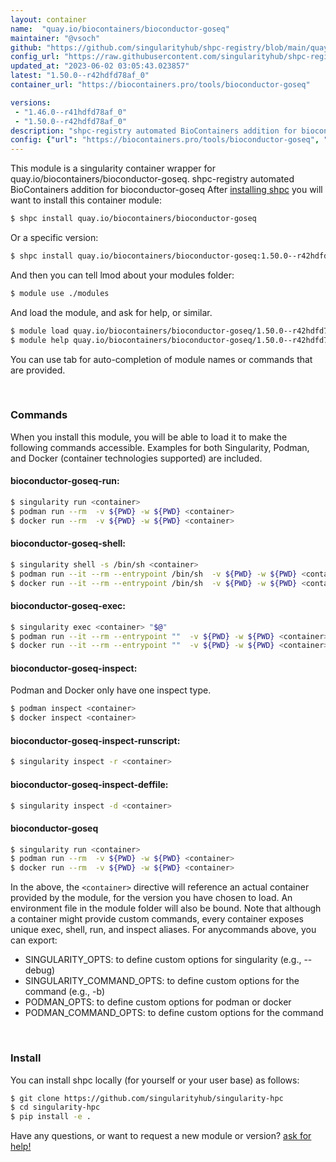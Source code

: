 ```yaml
---
layout: container
name:  "quay.io/biocontainers/bioconductor-goseq"
maintainer: "@vsoch"
github: "https://github.com/singularityhub/shpc-registry/blob/main/quay.io/biocontainers/bioconductor-goseq/container.yaml"
config_url: "https://raw.githubusercontent.com/singularityhub/shpc-registry/main/quay.io/biocontainers/bioconductor-goseq/container.yaml"
updated_at: "2023-06-02 03:05:43.023857"
latest: "1.50.0--r42hdfd78af_0"
container_url: "https://biocontainers.pro/tools/bioconductor-goseq"

versions:
 - "1.46.0--r41hdfd78af_0"
 - "1.50.0--r42hdfd78af_0"
description: "shpc-registry automated BioContainers addition for bioconductor-goseq"
config: {"url": "https://biocontainers.pro/tools/bioconductor-goseq", "maintainer": "@vsoch", "description": "shpc-registry automated BioContainers addition for bioconductor-goseq", "latest": {"1.50.0--r42hdfd78af_0": "sha256:77255f5d043de5c6838978be2803fe86a350598172ee79b220337e3de2ea4b68"}, "tags": {"1.46.0--r41hdfd78af_0": "sha256:f1f54c1bd5a761f13d46aae19d38a76388cc0b293ef1748501f9d23e4baaf039", "1.50.0--r42hdfd78af_0": "sha256:77255f5d043de5c6838978be2803fe86a350598172ee79b220337e3de2ea4b68"}, "docker": "quay.io/biocontainers/bioconductor-goseq"}
---
```


This module is a singularity container wrapper for quay.io/biocontainers/bioconductor-goseq.
shpc-registry automated BioContainers addition for bioconductor-goseq
After [installing shpc](#install) you will want to install this container module:


```bash
$ shpc install quay.io/biocontainers/bioconductor-goseq
```

Or a specific version:

```bash
$ shpc install quay.io/biocontainers/bioconductor-goseq:1.50.0--r42hdfd78af_0
```

And then you can tell lmod about your modules folder:

```bash
$ module use ./modules
```

And load the module, and ask for help, or similar.

```bash
$ module load quay.io/biocontainers/bioconductor-goseq/1.50.0--r42hdfd78af_0
$ module help quay.io/biocontainers/bioconductor-goseq/1.50.0--r42hdfd78af_0
```

You can use tab for auto-completion of module names or commands that are provided.

<br>

### Commands

When you install this module, you will be able to load it to make the following commands accessible.
Examples for both Singularity, Podman, and Docker (container technologies supported) are included.

#### bioconductor-goseq-run:

```bash
$ singularity run <container>
$ podman run --rm  -v ${PWD} -w ${PWD} <container>
$ docker run --rm  -v ${PWD} -w ${PWD} <container>
```

#### bioconductor-goseq-shell:

```bash
$ singularity shell -s /bin/sh <container>
$ podman run --it --rm --entrypoint /bin/sh  -v ${PWD} -w ${PWD} <container>
$ docker run --it --rm --entrypoint /bin/sh  -v ${PWD} -w ${PWD} <container>
```

#### bioconductor-goseq-exec:

```bash
$ singularity exec <container> "$@"
$ podman run --it --rm --entrypoint ""  -v ${PWD} -w ${PWD} <container> "$@"
$ docker run --it --rm --entrypoint ""  -v ${PWD} -w ${PWD} <container> "$@"
```

#### bioconductor-goseq-inspect:

Podman and Docker only have one inspect type.

```bash
$ podman inspect <container>
$ docker inspect <container>
```

#### bioconductor-goseq-inspect-runscript:

```bash
$ singularity inspect -r <container>
```

#### bioconductor-goseq-inspect-deffile:

```bash
$ singularity inspect -d <container>
```



#### bioconductor-goseq

```bash
$ singularity run <container>
$ podman run --rm  -v ${PWD} -w ${PWD} <container>
$ docker run --rm  -v ${PWD} -w ${PWD} <container>
```


In the above, the `<container>` directive will reference an actual container provided
by the module, for the version you have chosen to load. An environment file in the
module folder will also be bound. Note that although a container
might provide custom commands, every container exposes unique exec, shell, run, and
inspect aliases. For anycommands above, you can export:

 - SINGULARITY_OPTS: to define custom options for singularity (e.g., --debug)
 - SINGULARITY_COMMAND_OPTS: to define custom options for the command (e.g., -b)
 - PODMAN_OPTS: to define custom options for podman or docker
 - PODMAN_COMMAND_OPTS: to define custom options for the command

<br>

### Install

You can install shpc locally (for yourself or your user base) as follows:

```bash
$ git clone https://github.com/singularityhub/singularity-hpc
$ cd singularity-hpc
$ pip install -e .
```

Have any questions, or want to request a new module or version? [ask for help!](https://github.com/singularityhub/singularity-hpc/issues)